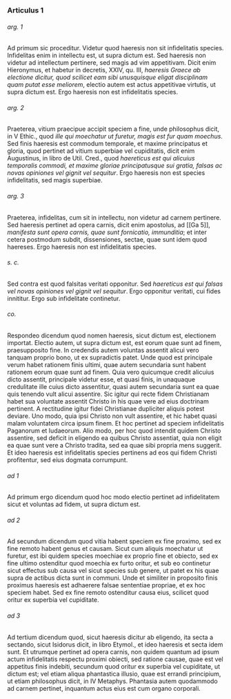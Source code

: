 ### Articulus 1

###### arg. 1
Ad primum sic proceditur. Videtur quod haeresis non sit infidelitatis species. Infidelitas enim in intellectu est, ut supra dictum est. Sed haeresis non videtur ad intellectum pertinere, sed magis ad vim appetitivam. Dicit enim Hieronymus, et habetur in decretis, XXIV, qu. III, *haeresis Graece ab electione dicitur, quod scilicet eam sibi unusquisque eligat disciplinam quam putat esse meliorem*, electio autem est actus appetitivae virtutis, ut supra dictum est. Ergo haeresis non est infidelitatis species.

###### arg. 2
Praeterea, vitium praecipue accipit speciem a fine, unde philosophus dicit, in V Ethic., quod *ille qui moechatur ut furetur, magis est fur quam moechus*. Sed finis haeresis est commodum temporale, et maxime principatus et gloria, quod pertinet ad vitium superbiae vel cupiditatis, dicit enim Augustinus, in libro de Util. Cred., quod *haereticus est qui alicuius temporalis commodi, et maxime gloriae principatusque sui gratia, falsas ac novas opiniones vel gignit vel sequitur*. Ergo haeresis non est species infidelitatis, sed magis superbiae.

###### arg. 3
Praeterea, infidelitas, cum sit in intellectu, non videtur ad carnem pertinere. Sed haeresis pertinet ad opera carnis, dicit enim apostolus, ad [[Ga 5]], *manifesta sunt opera carnis, quae sunt fornicatio, immunditia*; et inter cetera postmodum subdit, dissensiones, sectae, quae sunt idem quod haereses. Ergo haeresis non est infidelitatis species.

###### s. c.
Sed contra est quod falsitas veritati opponitur. Sed *haereticus est qui falsas vel novas opiniones vel gignit vel sequitur*. Ergo opponitur veritati, cui fides innititur. Ergo sub infidelitate continetur.

###### co.
Respondeo dicendum quod nomen haeresis, sicut dictum est, electionem importat. Electio autem, ut supra dictum est, est eorum quae sunt ad finem, praesupposito fine. In credendis autem voluntas assentit alicui vero tanquam proprio bono, ut ex supradictis patet. Unde quod est principale verum habet rationem finis ultimi, quae autem secundaria sunt habent rationem eorum quae sunt ad finem. Quia vero quicumque credit alicuius dicto assentit, principale videtur esse, et quasi finis, in unaquaque credulitate ille cuius dicto assentitur, quasi autem secundaria sunt ea quae quis tenendo vult alicui assentire. Sic igitur qui recte fidem Christianam habet sua voluntate assentit Christo in his quae vere ad eius doctrinam pertinent. A rectitudine igitur fidei Christianae dupliciter aliquis potest deviare. Uno modo, quia ipsi Christo non vult assentire, et hic habet quasi malam voluntatem circa ipsum finem. Et hoc pertinet ad speciem infidelitatis Paganorum et Iudaeorum. Alio modo, per hoc quod intendit quidem Christo assentire, sed deficit in eligendo ea quibus Christo assentiat, quia non eligit ea quae sunt vere a Christo tradita, sed ea quae sibi propria mens suggerit. Et ideo haeresis est infidelitatis species pertinens ad eos qui fidem Christi profitentur, sed eius dogmata corrumpunt.

###### ad 1
Ad primum ergo dicendum quod hoc modo electio pertinet ad infidelitatem sicut et voluntas ad fidem, ut supra dictum est.

###### ad 2
Ad secundum dicendum quod vitia habent speciem ex fine proximo, sed ex fine remoto habent genus et causam. Sicut cum aliquis moechatur ut furetur, est ibi quidem species moechiae ex proprio fine et obiecto, sed ex fine ultimo ostenditur quod moechia ex furto oritur, et sub eo continetur sicut effectus sub causa vel sicut species sub genere, ut patet ex his quae supra de actibus dicta sunt in communi. Unde et similiter in proposito finis proximus haeresis est adhaerere falsae sententiae propriae, et ex hoc speciem habet. Sed ex fine remoto ostenditur causa eius, scilicet quod oritur ex superbia vel cupiditate.

###### ad 3
Ad tertium dicendum quod, sicut haeresis dicitur ab eligendo, ita secta a sectando, sicut Isidorus dicit, in libro Etymol., et ideo haeresis et secta idem sunt. Et utrumque pertinet ad opera carnis, non quidem quantum ad ipsum actum infidelitatis respectu proximi obiecti, sed ratione causae, quae est vel appetitus finis indebiti, secundum quod oritur ex superbia vel cupiditate, ut dictum est; vel etiam aliqua phantastica illusio, quae est errandi principium, ut etiam philosophus dicit, in IV Metaphys. Phantasia autem quodammodo ad carnem pertinet, inquantum actus eius est cum organo corporali.

